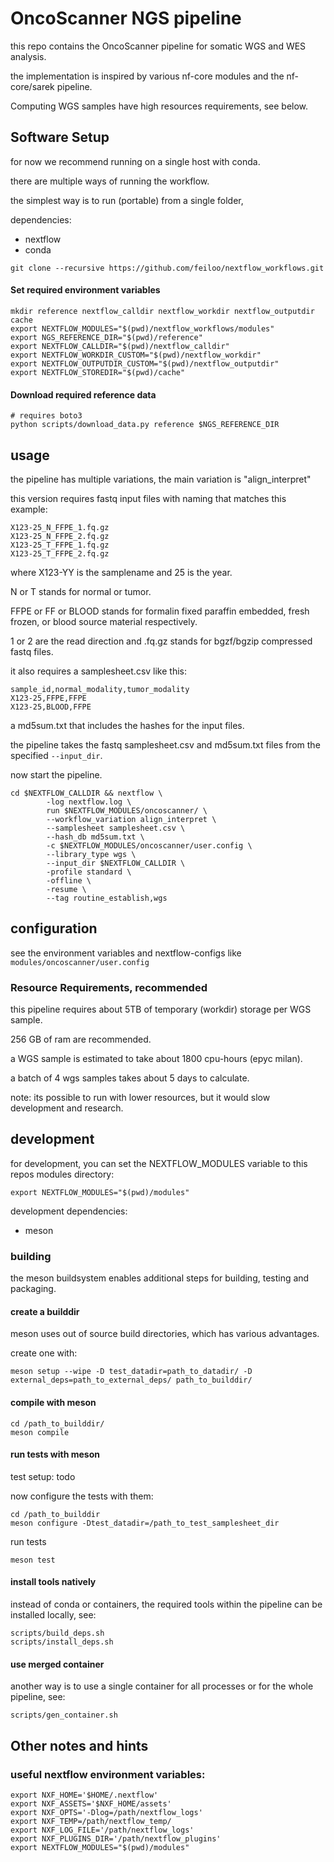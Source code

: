 # OncoScanner NGS pipeline

this repo contains the OncoScanner pipeline for somatic WGS and WES analysis.

the implementation is inspired by various nf-core modules and the nf-core/sarek pipeline.

Computing WGS samples have high resources requirements, see below.

## Software Setup

for now we recommend running on a single host with conda.

there are multiple ways of running the workflow. 

the simplest way is to run (portable) from a single folder, 

dependencies:

* nextflow
* conda

```
git clone --recursive https://github.com/feiloo/nextflow_workflows.git
```

#### Set required environment variables

```
mkdir reference nextflow_calldir nextflow_workdir nextflow_outputdir cache
export NEXTFLOW_MODULES="$(pwd)/nextflow_workflows/modules"
export NGS_REFERENCE_DIR="$(pwd)/reference"
export NEXTFLOW_CALLDIR="$(pwd)/nextflow_calldir"
export NEXTFLOW_WORKDIR_CUSTOM="$(pwd)/nextflow_workdir"
export NEXTFLOW_OUTPUTDIR_CUSTOM="$(pwd)/nextflow_outputdir"
export NEXTFLOW_STOREDIR="$(pwd)/cache"
```

#### Download required reference data

```
# requires boto3
python scripts/download_data.py reference $NGS_REFERENCE_DIR
```

## usage

the pipeline has multiple variations, the main variation is "align_interpret"

this version requires fastq input files with naming that matches this example:

```
X123-25_N_FFPE_1.fq.gz
X123-25_N_FFPE_2.fq.gz
X123-25_T_FFPE_1.fq.gz
X123-25_T_FFPE_2.fq.gz
```

where X123-YY is the samplename and 25 is the year.

N or T stands for normal or tumor.

FFPE or FF or BLOOD stands for formalin fixed paraffin embedded, fresh frozen, or blood source material respectively.

1 or 2 are the read direction and .fq.gz stands for bgzf/bgzip compressed fastq files.

it also requires a samplesheet.csv like this:

```
sample_id,normal_modality,tumor_modality
X123-25,FFPE,FFPE
X123-25,BLOOD,FFPE
```

a md5sum.txt that includes the hashes for the input files.

the pipeline takes the fastq samplesheet.csv and md5sum.txt files from the specified `--input_dir`.

now start the pipeline.

```
cd $NEXTFLOW_CALLDIR && nextflow \
        -log nextflow.log \
        run $NEXTFLOW_MODULES/oncoscanner/ \
        --workflow_variation align_interpret \
        --samplesheet samplesheet.csv \
        --hash_db md5sum.txt \
        -c $NEXTFLOW_MODULES/oncoscanner/user.config \
        --library_type wgs \
        --input_dir $NEXTFLOW_CALLDIR \
        -profile standard \
        -offline \
        -resume \
        --tag routine_establish,wgs
```

## configuration

see the environment variables and nextflow-configs like `modules/oncoscanner/user.config`

### Resource Requirements, recommended

this pipeline requires about 5TB of temporary (workdir) storage per WGS sample.

256 GB of ram are recommended.

a WGS sample is estimated to take about 1800 cpu-hours (epyc milan).

a batch of 4 wgs samples takes about 5 days to calculate.

note: its possible to run with lower resources, but it would slow development and research.

## development

for development, you can set the NEXTFLOW_MODULES variable to this repos modules directory:
```
export NEXTFLOW_MODULES="$(pwd)/modules"
```

development dependencies:

* meson

### building

the meson buildsystem enables additional steps for building, testing and packaging.

#### create a builddir

meson uses out of source build directories, which has various advantages.

create one with:

```
meson setup --wipe -D test_datadir=path_to_datadir/ -D external_deps=path_to_external_deps/ path_to_builddir/
```

#### compile with meson

```
cd /path_to_builddir/
meson compile
```

#### run tests with meson

test setup: todo

now configure the tests with them:

```
cd /path_to_builddir
meson configure -Dtest_datadir=/path_to_test_samplesheet_dir
```

run tests

```
meson test
```

#### install tools natively

instead of conda or containers, the required tools within the pipeline can be installed locally, see:

```
scripts/build_deps.sh
scripts/install_deps.sh
```

#### use merged container

another way is to use a single container for all processes or for the whole pipeline, see:

```
scripts/gen_container.sh
```


## Other notes and hints

### useful nextflow environment variables:

```
export NXF_HOME='$HOME/.nextflow'
export NXF_ASSETS='$NXF_HOME/assets'
export NXF_OPTS='-Dlog=/path/nextflow_logs'
export NXF_TEMP=/path/nextflow_temp/
export NXF_LOG_FILE='/path/nextflow_logs'
export NXF_PLUGINS_DIR='/path/nextflow_plugins'
export NEXTFLOW_MODULES="$(pwd)/modules"
```
